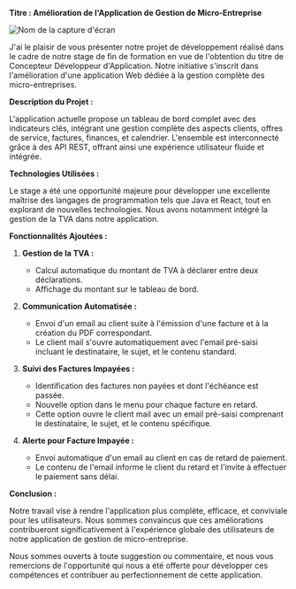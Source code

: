 

**Titre : Amélioration de l'Application de Gestion de Micro-Entreprise**



![Nom de la capture d'écran](Capture%20d’écran%202024-01-12%20à%2015.47.40.png)






J'ai  le plaisir de vous présenter notre projet de développement réalisé dans le cadre de notre stage de fin de formation en vue de l'obtention du titre de Concepteur Développeur d'Application. Notre initiative s'inscrit dans l'amélioration d'une application Web dédiée à la gestion complète des micro-entreprises. 

**Description du Projet :**

L'application actuelle propose un tableau de bord complet avec des indicateurs clés, intégrant une gestion complète des aspects clients, offres de service, factures, finances, et calendrier. L'ensemble est interconnecté grâce à des API REST, offrant ainsi une expérience utilisateur fluide et intégrée.

**Technologies Utilisées :**

Le stage a été une opportunité majeure pour développer une excellente maîtrise des langages de programmation tels que Java et React, tout en explorant de nouvelles technologies. Nous avons notamment intégré la gestion de la TVA dans notre application.

**Fonctionnalités Ajoutées :**

1. **Gestion de la TVA :**
   - Calcul automatique du montant de TVA à déclarer entre deux déclarations.
   - Affichage du montant sur le tableau de bord.

2. **Communication Automatisée :**
   - Envoi d'un email au client suite à l'émission d'une facture et à la création du PDF correspondant.
   - Le client mail s'ouvre automatiquement avec l'email pré-saisi incluant le destinataire, le sujet, et le contenu standard.

3. **Suivi des Factures Impayées :**
   - Identification des factures non payées et dont l'échéance est passée.
   - Nouvelle option dans le menu pour chaque facture en retard.
   - Cette option ouvre le client mail avec un email pré-saisi comprenant le destinataire, le sujet, et le contenu spécifique.

4. **Alerte pour Facture Impayée :**
   - Envoi automatique d'un email au client en cas de retard de paiement.
   - Le contenu de l'email informe le client du retard et l'invite à effectuer le paiement sans délai.

**Conclusion :**

Notre travail vise à rendre l'application plus complète, efficace, et conviviale pour les utilisateurs. Nous sommes convaincus que ces améliorations contribueront significativement à l'expérience globale des utilisateurs de notre application de gestion de micro-entreprise.

Nous sommes ouverts à toute suggestion ou commentaire, et nous vous remercions de l'opportunité qui nous a été offerte pour développer ces compétences et contribuer au perfectionnement de cette application.




